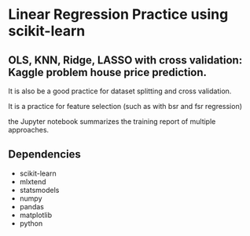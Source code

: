 # Linear Regression Practice using scikit-learn

## OLS, KNN, Ridge, LASSO with cross validation: Kaggle problem house price prediction.

It is also be a good practice for dataset splitting and cross validation.

It is a practice for feature selection (such as with bsr and fsr regression)

the Jupyter notebook summarizes the training report of multiple approaches.

## Dependencies
* scikit-learn
* mlxtend
* statsmodels
* numpy
* pandas
* matplotlib
* python 

